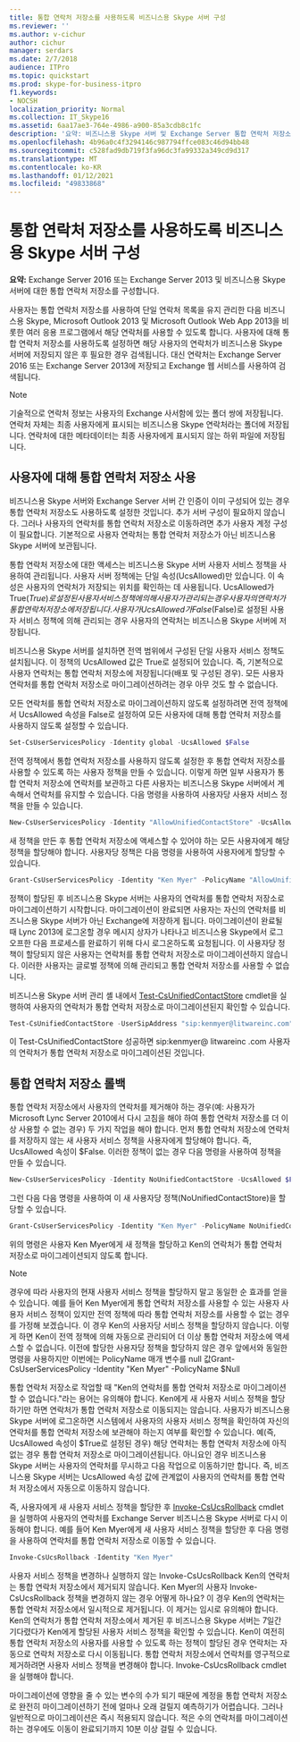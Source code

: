 ```yaml
---
title: 통합 연락처 저장소를 사용하도록 비즈니스용 Skype 서버 구성
ms.reviewer: ''
ms.author: v-cichur
author: cichur
manager: serdars
ms.date: 2/7/2018
audience: ITPro
ms.topic: quickstart
ms.prod: skype-for-business-itpro
f1.keywords:
- NOCSH
localization_priority: Normal
ms.collection: IT_Skype16
ms.assetid: 6aa17ae3-764e-4986-a900-85a3cdb8c1fc
description: '요약: 비즈니스용 Skype 서버 및 Exchange Server 통합 연락처 저장소를 구성합니다.'
ms.openlocfilehash: 4b96a0c4f3294146c987794ffce083c46d94bb48
ms.sourcegitcommit: c528fad9db719f3fa96dc3fa99332a349cd9d317
ms.translationtype: MT
ms.contentlocale: ko-KR
ms.lasthandoff: 01/12/2021
ms.locfileid: "49833868"
---
```

# <a name="configure-skype-for-business-server-to-use-the-unified-contact-store"></a>통합 연락처 저장소를 사용하도록 비즈니스용 Skype 서버 구성
 
**요약:** Exchange Server 2016 또는 Exchange Server 2013 및 비즈니스용 Skype 서버에 대한 통합 연락처 저장소를 구성합니다.
  
사용자는 통합 연락처 저장소를 사용하여 단일 연락처 목록을 유지 관리한 다음 비즈니스용 Skype, Microsoft Outlook 2013 및 Microsoft Outlook Web App 2013을 비롯한 여러 응용 프로그램에서 해당 연락처를 사용할 수 있도록 합니다. 사용자에 대해 통합 연락처 저장소를 사용하도록 설정하면 해당 사용자의 연락처가 비즈니스용 Skype 서버에 저장되지 않은 후 필요한 경우 검색됩니다. 대신 연락처는 Exchange Server 2016 또는 Exchange Server 2013에 저장되고 Exchange 웹 서비스를 사용하여 검색됩니다.
  
> [!NOTE]
> 기술적으로 연락처 정보는 사용자의 Exchange 사서함에 있는 폴더 쌍에 저장됩니다. 연락처 자체는 최종 사용자에게 표시되는 비즈니스용 Skype 연락처라는 폴더에 저장됩니다. 연락처에 대한 메타데이터는 최종 사용자에게 표시되지 않는 하위 파일에 저장됩니다. 
  
## <a name="enabling-the-unified-contact-store-for-a-user"></a>사용자에 대해 통합 연락처 저장소 사용

비즈니스용 Skype 서버와 Exchange Server 서버 간 인증이 이미 구성되어 있는 경우 통합 연락처 저장소도 사용하도록 설정한 것입니다. 추가 서버 구성이 필요하지 않습니다. 그러나 사용자의 연락처를 통합 연락처 저장소로 이동하려면 추가 사용자 계정 구성이 필요합니다. 기본적으로 사용자 연락처는 통합 연락처 저장소가 아닌 비즈니스용 Skype 서버에 보관됩니다.
  
통합 연락처 저장소에 대한 액세스는 비즈니스용 Skype 서버 사용자 서비스 정책을 사용하여 관리됩니다. 사용자 서버 정책에는 단일 속성(UcsAllowed)만 있습니다. 이 속성은 사용자의 연락처가 저장되는 위치를 확인하는 데 사용됩니다. UcsAllowed가 True($True)로 설정된 사용자 서비스 정책에 의해 사용자가 관리되는 경우 사용자의 연락처가 통합 연락처 저장소에 저장됩니다. 사용자가 UcsAllowed가 False($False)로 설정된 사용자 서비스 정책에 의해 관리되는 경우 사용자의 연락처는 비즈니스용 Skype 서버에 저장됩니다.
  
비즈니스용 Skype 서버를 설치하면 전역 범위에서 구성된 단일 사용자 서비스 정책도 설치됩니다. 이 정책의 UcsAllowed 값은 True로 설정되어 있습니다. 즉, 기본적으로 사용자 연락처는 통합 연락처 저장소에 저장됩니다(배포 및 구성된 경우). 모든 사용자 연락처를 통합 연락처 저장소로 마이그레이션하려는 경우 아무 것도 할 수 없습니다. 
  
모든 연락처를 통합 연락처 저장소로 마이그레이션하지 않도록 설정하려면 전역 정책에서 UcsAllowed 속성을 False로 설정하여 모든 사용자에 대해 통합 연락처 저장소를 사용하지 않도록 설정할 수 있습니다.
  
```powershell
Set-CsUserServicesPolicy -Identity global -UcsAllowed $False
```

전역 정책에서 통합 연락처 저장소를 사용하지 않도록 설정한 후 통합 연락처 저장소를 사용할 수 있도록 하는 사용자 정책을 만들 수 있습니다. 이렇게 하면 일부 사용자가 통합 연락처 저장소에 연락처를 보관하고 다른 사용자는 비즈니스용 Skype 서버에서 계속해서 연락처를 유지할 수 있습니다. 다음 명령을 사용하여 사용자당 사용자 서비스 정책을 만들 수 있습니다.
  
```powershell
New-CsUserServicesPolicy -Identity "AllowUnifiedContactStore" -UcsAllowed $True
```

새 정책을 만든 후 통합 연락처 저장소에 액세스할 수 있어야 하는 모든 사용자에게 해당 정책을 할당해야 합니다. 사용자당 정책은 다음 명령을 사용하여 사용자에게 할당할 수 있습니다.
  
```powershell
Grant-CsUserServicesPolicy -Identity "Ken Myer" -PolicyName "AllowUnifiedContactStore"
```

정책이 할당된 후 비즈니스용 Skype 서버는 사용자의 연락처를 통합 연락처 저장소로 마이그레이션하기 시작합니다. 마이그레이션이 완료되면 사용자는 자신의 연락처를 비즈니스용 Skype 서버가 아닌 Exchange에 저장하게 됩니다. 마이그레이션이 완료될 때 Lync 2013에 로그온할 경우 메시지 상자가 나타나고 비즈니스용 Skype에서 로그오프한 다음 프로세스를 완료하기 위해 다시 로그온하도록 요청됩니다. 이 사용자당 정책이 할당되지 않은 사용자는 연락처를 통합 연락처 저장소로 마이그레이션하지 않습니다. 이러한 사용자는 글로벌 정책에 의해 관리되고 통합 연락처 저장소를 사용할 수 없습니다.
  
비즈니스용 Skype 서버 관리 셸 내에서 [Test-CsUnifiedContactStore](https://docs.microsoft.com/powershell/module/skype/test-csunifiedcontactstore?view=skype-ps) cmdlet을 실행하여 사용자의 연락처가 통합 연락처 저장소로 마이그레이션된지 확인할 수 있습니다.
  
```powershell
Test-CsUnifiedContactStore -UserSipAddress "sip:kenmyer@litwareinc.com" -TargetFqdn "atl-cs-001.litwareinc.com"
```

이 Test-CsUnifiedContactStore 성공하면 sip:kenmyer@ litwareinc .com 사용자의 연락처가 통합 연락처 저장소로 <span></span> <span></span> 마이그레이션된 것입니다.
  
## <a name="rolling-back-the-unified-contact-store"></a>통합 연락처 저장소 롤백

통합 연락처 저장소에서 사용자의 연락처를 제거해야 하는 경우(예: 사용자가 Microsoft Lync Server 2010에서 다시 고침을 해야 하여 통합 연락처 저장소를 더 이상 사용할 수 없는 경우) 두 가지 작업을 해야 합니다. 먼저 통합 연락처 저장소에 연락처를 저장하지 않는 새 사용자 서비스 정책을 사용자에게 할당해야 합니다. 즉, UcsAllowed 속성이 $False. 이러한 정책이 없는 경우 다음 명령을 사용하여 정책을 만들 수 있습니다.
  
```powershell
New-CsUserServicesPolicy -Identity NoUnifiedContactStore -UcsAllowed $False
```

그런 다음 다음 명령을 사용하여 이 새 사용자당 정책(NoUnifiedContactStore)을 할당할 수 있습니다.
  
```powershell
Grant-CsUserServicesPolicy -Identity "Ken Myer" -PolicyName NoUnifiedContactStore
```

위의 명령은 사용자 Ken Myer에게 새 정책을 할당하고 Ken의 연락처가 통합 연락처 저장소로 마이그레이션되지 않도록 합니다.
  
> [!NOTE]
> 경우에 따라 사용자의 현재 사용자 서비스 정책을 할당하지 말고 동일한 순 효과를 얻을 수 있습니다. 예를 들어 Ken Myer에게 통합 연락처 저장소를 사용할 수 있는 사용자 사용자 서비스 정책이 있지만 전역 정책에 따라 통합 연락처 저장소를 사용할 수 없는 경우를 가정해 보겠습니다. 이 경우 Ken의 사용자당 서비스 정책을 할당하지 않습니다. 이렇게 하면 Ken이 전역 정책에 의해 자동으로 관리되어 더 이상 통합 연락처 저장소에 액세스할 수 없습니다. 이전에 할당한 사용자당 정책을 할당하지 않은 경우 앞에서와 동일한 명령을 사용하지만 이번에는 PolicyName 매개 변수를 null 값Grant-CsUserServicesPolicy -Identity "Ken Myer" -PolicyName $Null 
  
통합 연락처 저장소로 작업할 때 "Ken의 연락처를 통합 연락처 저장소로 마이그레이션할 수 없습니다."라는 용어는 유의해야 합니다. Ken에게 새 사용자 서비스 정책을 할당하기만 하면 연락처가 통합 연락처 저장소로 이동되지는 않습니다. 사용자가 비즈니스용 Skype 서버에 로그온하면 시스템에서 사용자의 사용자 서비스 정책을 확인하여 자신의 연락처를 통합 연락처 저장소에 보관해야 하는지 여부를 확인할 수 있습니다. 예(즉, UcsAllowed 속성이 $True로 설정된 경우) 해당 연락처는 통합 연락처 저장소에 아직 없는 경우 통합 연락처 저장소로 마이그레이션됩니다. 아니요인 경우 비즈니스용 Skype 서버는 사용자의 연락처를 무시하고 다음 작업으로 이동하기만 합니다. 즉, 비즈니스용 Skype 서버는 UcsAllowed 속성 값에 관계없이 사용자의 연락처를 통합 연락처 저장소에서 자동으로 이동하지 않습니다.
  
즉, 사용자에게 새 사용자 서비스 정책을 할당한 후 [Invoke-CsUcsRollback](https://docs.microsoft.com/powershell/module/skype/invoke-csucsrollback?view=skype-ps) cmdlet을 실행하여 사용자의 연락처를 Exchange Server 비즈니스용 Skype 서버로 다시 이동해야 합니다. 예를 들어 Ken Myer에게 새 사용자 서비스 정책을 할당한 후 다음 명령을 사용하여 연락처를 통합 연락처 저장소로 이동할 수 있습니다.
  
```powershell
Invoke-CsUcsRollback -Identity "Ken Myer"
```

사용자 서비스 정책을 변경하나 실행하지 않는 Invoke-CsUcsRollback Ken의 연락처는 통합 연락처 저장소에서 제거되지 않습니다. Ken Myer의 사용자 Invoke-CsUcsRollback 정책을 변경하지 않는 경우 어떻게 하나요? 이 경우 Ken의 연락처는 통합 연락처 저장소에서 일시적으로 제거됩니다. 이 제거는 임시로 유의해야 합니다. Ken의 연락처가 통합 연락처 저장소에서 제거된 후 비즈니스용 Skype 서버는 7일간 기다렸다가 Ken에게 할당된 사용자 서비스 정책을 확인할 수 있습니다. Ken이 여전히 통합 연락처 저장소의 사용자를 사용할 수 있도록 하는 정책이 할당된 경우 연락처는 자동으로 연락처 저장소로 다시 이동됩니다. 통합 연락처 저장소에서 연락처를 영구적으로 제거하려면 사용자 서비스 정책을 변경해야 합니다. Invoke-CsUcsRollback cmdlet을 실행해야 합니다.
  
마이그레이션에 영향을 줄 수 있는 변수의 수가 되기 때문에 계정을 통합 연락처 저장소로 완전히 마이그레이션하기 전에 얼마나 오래 걸릴지 예측하기가 어렵습니다. 그러나 일반적으로 마이그레이션은 즉시 적용되지 않습니다. 적은 수의 연락처를 마이그레이션하는 경우에도 이동이 완료되기까지 10분 이상 걸릴 수 있습니다.
  

